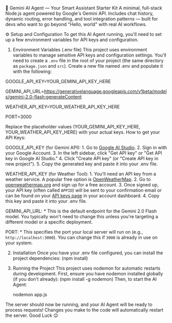 🤖 Gemini AI Agent — Your Smart Assistant Starter Kit
A minimal, full-stack Node.js agent powered by Google's Gemini API. Includes chat history, dynamic routing, error handling, and tool integration patterns — built for devs who want to go beyond "Hello, world" with real AI workflows.


⚙️ Setup and Configuration
To get this AI Agent running, you'll need to set up a few environment variables for API keys and configuration.
1. Environment Variables (.env file)
This project uses environment variables to manage sensitive API keys and configuration settings. You'll need to create a `.env` file in the root of your project (the same directory as `package.json` and `src`).
Create a new file named .env and populate it with the following:

GOOGLE_API_KEY=YOUR_GEMINI_API_KEY_HERE

GEMINI_API_URL=https://generativelanguage.googleapis.com/v1beta/models/gemini-2.0-flash:generateContent

WEATHER_API_KEY=YOUR_WEATHER_API_KEY_HERE

PORT=3000

Replace the placeholder values (YOUR_GEMINI_API_KEY_HERE, YOUR_WEATHER_API_KEY_HERE) with your actual keys.
How to get your API Keys:

 GOOGLE_API_KEY (for Gemini API):
    1.  Go to [Google AI Studio](https://www.google.com/search?q=https://ai.google.dev/studio).
    2.  Sign in with your Google Account.
    3.  In the left sidebar, click "Get API key" or "Get API key in Google AI Studio."
    4.  Click "Create API key" (or "Create API key in new project").
    5.  Copy the generated key and paste it into your .env file.
    
WEATHER_API_KEY (for Weather Tool):
    1.  You'll need an API key from a weather service. A popular free option is [OpenWeatherMap](https://openweathermap.com/).
    2.  Go to [openweathermap.org](https://openweathermap.org/) and sign up for a free account.
    3.  Once signed up, your API key (often called `APPID`) will be sent to your confirmation email or can be found on your [API keys page](https://home.openweathermap.org/api_keys) in your account dashboard.
    4.  Copy this key and paste it into your .env file.
    
 GEMINI_API_URL:
      * This is the default endpoint for the Gemini 2.0 Flash model. You typically won't need to change this unless you're targeting a different model or a specific deployment.
      
PORT:
      * This specifies the port your local server will run on (e.g., `http://localhost:3000`). You can change this if `3000` is already in use on your system.
      

2. Installation
Once you have your .env file configured, you can install the project dependencies: (npm install)

3. Running the Project
This project uses nodemon for automatic restarts during development.
First, ensure you have nodemon installed globally (if you don't already): (npm install -g nodemon)
 Then, to start the AI Agent:

    nodemon app.js

The server should now be running, and your AI Agent will be ready to process requests\! Changes you make to the code will automatically restart the server.
Good Luck 😉

